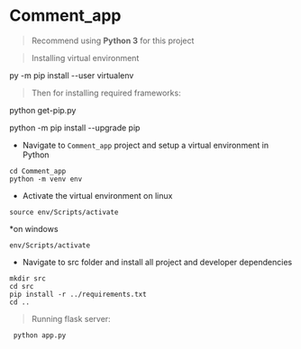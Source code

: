 # Comment_app

>Recommend using **Python 3** for this project

>Installing virtual environment

py -m pip install --user virtualenv

>Then for installing required frameworks:

 python get-pip.py

 python -m pip install --upgrade pip
 
* Navigate to `Comment_app` project and setup a virtual environment in Python
```
cd Comment_app
python -m venv env
```

* Activate the virtual environment on linux
```
source env/Scripts/activate
```
*on windows
```
env/Scripts/activate
```

* Navigate to src folder and install all project and developer dependencies
```
mkdir src
cd src
pip install -r ../requirements.txt
cd ..
```


> Running flask server:

```
 python app.py
```
